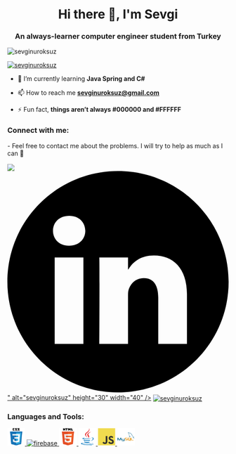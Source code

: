 <h1 align="center">Hi there 👋, I'm Sevgi</h1>
<h3 align="center">An always-learner computer engineer student from Turkey</h3>

<p align="left"> <img src="https://komarev.com/ghpvc/?username=sevginuroksuz&label=Profile%20views&color=0e75b6&style=flat" alt="sevginuroksuz" /> </p>

<p align="left"> <a href="https://github.com/ryo-ma/github-profile-trophy"><img src="https://github-profile-trophy.vercel.app/?username=sevginuroksuz" alt="sevginuroksuz" /></a> </p>

- 🌱 I’m currently learning **Java Spring and C#**

- 📫 How to reach me **sevginuroksuz@gmail.com**

- ⚡ Fun fact, **things aren’t always #000000 and #FFFFFF**

<h3 align="left">Connect with me:</h3>
- Feel free to contact me about the problems. I will try to help as much as I can 🤞
<p align="left">
<a href="https://www.linkedin.com/in/sevgi-nur-oksuz-8b91a5219" target="blank"><img align="center" src="<?xml version="1.0" ?><!DOCTYPE svg  PUBLIC '-//W3C//DTD SVG 1.1//EN'  'http://www.w3.org/Graphics/SVG/1.1/DTD/svg11.dtd'><svg height="100%" style="fill-rule:evenodd;clip-rule:evenodd;stroke-linejoin:round;stroke-miterlimit:2;" version="1.1" viewBox="0 0 512 512" width="100%" xml:space="preserve" xmlns="http://www.w3.org/2000/svg" xmlns:serif="http://www.serif.com/" xmlns:xlink="http://www.w3.org/1999/xlink"><path d="M256,0c141.29,0 256,114.71 256,256c0,141.29 -114.71,256 -256,256c-141.29,0 -256,-114.71 -256,-256c0,-141.29 114.71,-256 256,-256Zm-80.037,399.871l0,-199.921l-66.464,0l0,199.921l66.464,0Zm239.62,0l0,-114.646c0,-61.409 -32.787,-89.976 -76.509,-89.976c-35.255,0 -51.047,19.389 -59.889,33.007l0,-28.306l-66.447,0c0.881,18.757 0,199.921 0,199.921l66.446,0l0,-111.65c0,-5.976 0.43,-11.95 2.191,-16.221c4.795,-11.935 15.737,-24.299 34.095,-24.299c24.034,0 33.663,18.34 33.663,45.204l0,106.966l66.45,0Zm-272.403,-296.321c-22.74,0 -37.597,14.95 -37.597,34.545c0,19.182 14.405,34.544 36.717,34.544l0.429,0c23.175,0 37.6,-15.362 37.6,-34.544c-0.43,-19.595 -14.424,-34.545 -37.149,-34.545Z"/></svg>" alt="sevginuroksuz" height="30" width="40" /></a>
<a href="https://medium.com/@sevginuroksuz" target="blank"><img align="center" src="" alt="sevginuroksuz" height="30" width="40" /></a>
</p>

<h3 align="left">Languages and Tools:</h3>
<p align="left"> <a href="https://www.w3schools.com/css/" target="_blank"> <img src="https://raw.githubusercontent.com/devicons/devicon/master/icons/css3/css3-original-wordmark.svg" alt="css3" width="40" height="40"/> </a> <a href="https://firebase.google.com/" target="_blank"> <img src="https://www.vectorlogo.zone/logos/firebase/firebase-icon.svg" alt="firebase" width="40" height="40"/> </a> <a href="https://www.w3.org/html/" target="_blank"> <img src="https://raw.githubusercontent.com/devicons/devicon/master/icons/html5/html5-original-wordmark.svg" alt="html5" width="40" height="40"/> </a> <a href="https://www.java.com" target="_blank"> <img src="https://raw.githubusercontent.com/devicons/devicon/master/icons/java/java-original.svg" alt="java" width="40" height="40"/> </a> <a href="https://developer.mozilla.org/en-US/docs/Web/JavaScript" target="_blank"> <img src="https://raw.githubusercontent.com/devicons/devicon/master/icons/javascript/javascript-original.svg" alt="javascript" width="40" height="40"/> </a> <a href="https://www.mysql.com/" target="_blank"> <img src="https://raw.githubusercontent.com/devicons/devicon/master/icons/mysql/mysql-original-wordmark.svg" alt="mysql" width="40" height="40"/> </a>  
</p>
